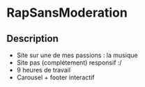 # RapSansModeration

## Description

* Site sur une de mes passions : la musique
* Site pas (complétement) responsif :/
* 9 heures de travail
* Carousel + footer interactif
